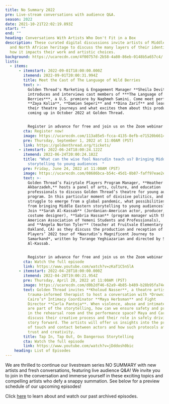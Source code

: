 ```yaml
---
title: No Summary 2022
pre: Live-stream conversations with audience Q&A.
season: 2022
date: 2021-10-21T22:02:19.893Z
start: ""
end: ""
heading: Conversations With Artists Who Don't Fit in a Box
description: These curated digital discussions invite artists of Middle Eastern
  and North African heritage to discuss the many layers of their identity and
  how it impacts their work and artistic choices.
background: https://ucarecdn.com/4f00757d-2b58-4a80-86eb-0148b5a657c4/
lists:
  - items:
      - itemstart: 2022-09-01T18:00:00.000Z
        itemend: 2022-09-01T20:00:31.994Z
        title: Meet the Cast of The Language of Wild Berries
        text: >-
          Golden Thread's Marketing & Engagement Manager **Sheila Devitt**
          introduces and interviews cast members of ***The Language of Wild
          Berries***, a U.S. premiere by Naghmeh Samini. Come meet performers
          **Zaya Kolia**, **Damien Seperi** and **Dina Zarif** and learn about
          their theatre journeys and what excites them about this production
          coming up in October 2022 at Golden Thread. 


          Register in advance for free and join us on the Zoom webinar to ask your questions directly of the panelists!
        cta: Register now!
        image: https://ucarecdn.com/113a85e5-fcca-4135-8efb-e71520b6614c/
        pre: Thursday, September 1, 2022 at 11:00AM (PST)
        link: https://goldenthread.org/tickets/
      - itemstart: 2022-06-24T18:00:24.122Z
        itemend: 2022-06-24T20:00:24.182Z
        title: "What can the wise fool Nasrudin teach us? Bringing Middle Eastern
          storytelling to young audiences  "
        pre: Friday, June 24, 2022 at 11:00AM (PST)
        image: https://ucarecdn.com/08686bca-b54c-45d1-8b87-faff97eae2e7/
        text: >-
          Golden Thread’s Fairytale Players Program Manager, **Heather Rastovac
          Akbarzadeh,** hosts a panel of arts, culture, and education
          professionals to discuss Golden Thread’s theatre for young audiences
          program. In this particular moment of divisive politics, and as we
          struggle to emerge from a global pandemic, what possibilities emerge
          from bringing Middle Eastern storytelling to young audiences?
          Join **Sarah Al-Kassab** (Jordanian-American actor, producer, and
          costume designer), **Sabria Hassan** (program manager with the
          American Association of Yemeni Students and Professionals),
          and **Angela Norton Tyler** (teacher at Fruitvale Elementary School in
          Oakland, CA) as they discuss the production and reception of Fairytale
          Players’ 2022 tour of *Nasrudin’s Magnificent Journey to
          Samarkand*, written by Torange Yeghiazarian and directed by Sarah
          Al-Kassab.


          Register in advance for free and join us on the Zoom webinar to ask your questions directly of the panelists!
        cta: Watch the full episode
        link: https://www.youtube.com/watch?v=zKaT1C5nSlA
      - itemstart: 2022-04-28T18:00:00.000Z
        itemend: 2022-04-28T19:00:21.954Z
        pre: Thursday, April 28, 2022 at 11:00AM (PST)
        image: https://ucarecdn.com/d0b2df46-62a9-4b85-b489-b28b95fa74eb/
        text: Golden Thread invites **Kholoud Nasser**, a theatre artist and
          trauma-informed therapist to host a conversation with *Drowning in
          Cairo’s* Intimacy Coordinator **Maya Herbsman** and Fight
          Director **Carla Pantoja**. When violence, abuse and intimate content
          are part of the storytelling, how can we ensure safety and protection
          in the rehearsal room and the performance space? Maya and Carla will
          discuss their creative process and their role in safely driving the
          story forward. The artists will offer us insights into the protocols
          of touch and contact between actors and how such protocols affirm
          trust and creativity.
        title: Tap In, Tap Out, On Dangerous Storytelling
        cta: Watch the full episode
        link: https://www.youtube.com/watch?v=jDddosh0bic
    heading: List of Episodes
---
```

We are thrilled to continue our livestream series NO SUMMARY with new artists and fresh conversations, featuring live audience Q&A! We invite you to join in the conversation and immerse yourself in these exciting topics and compelling artists who defy a snappy summation. See below for a preview schedule of our upcoming episodes!

Click [here](https://goldenthread.org/productions/no-summary-conversations-with-artists-that-dont-fit-in-a-box/) to learn about and watch our past archived episodes.